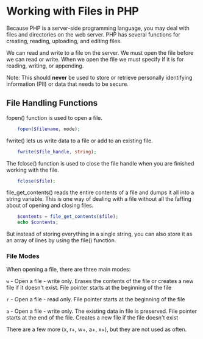 # Working with Files in PHP

Because PHP is a server-side programming language, you may deal with files and directories on the web server. PHP has several functions for creating, reading, uploading, and editing files. 

We can read and write to a file on the server. We must open the file before we can read or write. When we open the file we must specify if it is for reading, writing, or appending.

Note: This should **never** be used to store or retrieve personally identifying information (PII) or data that needs to be secure. 

## File Handling Functions

fopen() function is used to open a file.

```PHP
    fopen($filename, mode);
```

fwrite() lets us write data to a file or add to an existing file.

```PHP
    fwrite($file_handle, string);
```

The fclose() function is used to close the file handle when you are finished working with the file.

```PHP
    fclose($file);
```

file_get_contents() reads the entire contents of a file and dumps it all into a string variable. This is one way of dealing with a file without all the faffing about of opening and closing files.

```PHP
    $contents = file_get_contents($file);
    echo $contents;
```

But instead of storing everything in a single string, you can also store it as an array of lines by using the file() function.

### File Modes

When opening a file, there are three main modes: 

`w` - Open a file - write only. Erases the contents of the file or creates a new file if it doesn't exist. File pointer starts at the beginning of the file

`r` - Open a file - read only. File pointer starts at the beginning of the file

`a` - Open a file - write only. The existing data in file is preserved. File pointer starts at the end of the file. Creates a new file if the file doesn't exist  

There are a few more (x, r+, w+, a+, x+), but they are not used as often.